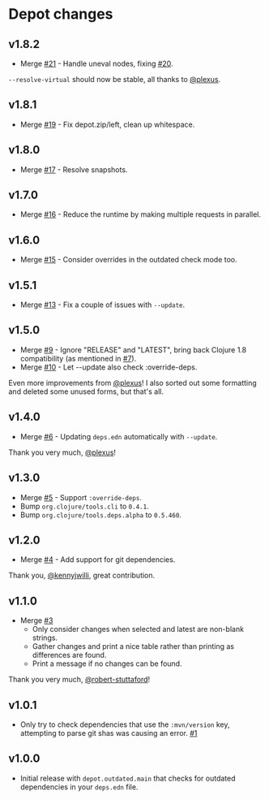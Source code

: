 # Depot changes

## v1.8.2

 * Merge [#21](https://github.com/Olical/depot/pull/21) - Handle uneval nodes, fixing [#20](https://github.com/Olical/depot/issues/20).

`--resolve-virtual` should now be stable, all thanks to [@plexus](https://github.com/plexus).

## v1.8.1

 * Merge [#19](https://github.com/Olical/depot/pull/19) - Fix depot.zip/left, clean up whitespace.

## v1.8.0

 * Merge [#17](https://github.com/Olical/depot/pull/17) - Resolve snapshots.

## v1.7.0

 * Merge [#16](https://github.com/Olical/depot/pull/16) - Reduce the runtime by making multiple requests in parallel.

## v1.6.0

 * Merge [#15](https://github.com/Olical/depot/pull/15) - Consider overrides in the outdated check mode too.

## v1.5.1

 * Merge [#13](https://github.com/Olical/depot/pull/13) - Fix a couple of issues with `--update`.

## v1.5.0

 * Merge [#9](https://github.com/Olical/depot/pull/9) - Ignore "RELEASE" and "LATEST", bring back Clojure 1.8 compatibility (as mentioned in [#7](https://github.com/Olical/depot/issues/7)).
 * Merge [#10](https://github.com/Olical/depot/pull/10) - Let --update also check :override-deps.

Even more improvements from [@plexus](https://github.com/plexus)! I also sorted out some formatting and deleted some unused forms, but that's all.

## v1.4.0

 * Merge [#6](https://github.com/Olical/depot/pull/6) - Updating `deps.edn` automatically with `--update`.

Thank you very much, [@plexus](https://github.com/plexus)!

## v1.3.0

 * Merge [#5](https://github.com/Olical/depot/pull/5) - Support `:override-deps`.
 * Bump `org.clojure/tools.cli` to `0.4.1`.
 * Bump `org.clojure/tools.deps.alpha` to `0.5.460`.

## v1.2.0

 * Merge [#4](https://github.com/Olical/depot/pull/4) - Add support for git dependencies.

Thank you, [@kennyjwilli](https://github.com/kennyjwilli), great contribution.

## v1.1.0

 * Merge [#3](https://github.com/Olical/depot/pull/3)
   * Only consider changes when selected and latest are non-blank strings.
   * Gather changes and print a nice table rather than printing as differences are found.
   * Print a message if no changes can be found.

Thank you very much, [@robert-stuttaford](https://github.com/robert-stuttaford)!

## v1.0.1

 * Only try to check dependencies that use the `:mvn/version` key, attempting to parse git shas was causing an error. [#1](https://github.com/Olical/depot/issues/1)

## v1.0.0

 * Initial release with `depot.outdated.main` that checks for outdated dependencies in your `deps.edn` file.

